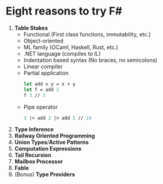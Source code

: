 # Eight reasons to try F#
1. **Table Stakes**
   - Functional (First class functions, immutability, etc.)
   - Object-oriented  
   - ML family (OCaml, Haskell, Rust, etc.)
   - .NET language (compiles to IL)      
   - Indentation based syntax (No braces, no semicolons)
   - Linear compiler
   - Partial application 
     ```fsharp
     let add x y = x + y
     let f = add 2
     f 3 // 5
     ```
   - Pipe operator
     ```fsharp
     3 |> add 2 |> add 5 // 10        
     ```
2. **Type Inference** 
3. **Railway Oriented Programming** 
4. **Union Types**/**Active Patterns**
5. **Computation Expressions**
6. **Tail Recursion**
7. **Mailbox Processor**
8. **Fable**
9. (Bonus) **Type Providers** 